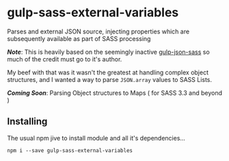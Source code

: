 # gulp-sass-external-variables

Parses and external JSON source, injecting properties which are subsequently available as part of SASS processing

_**Note**_: This is heavily based on the seemingly inactive [gulp-json-sass]( https://github.com/rbalicki2/gulp-json-sass) so much of the credit must go to it's author.

My beef with that was it wasn't the greatest at handling complex object structures, and I wanted a way to parse ```JSON.array``` values to SASS Lists.

**_Coming Soon_**: Parsing Object structures to Maps ( for SASS 3.3 and beyond )

## Installing

The usual npm jive to install module and all it's dependencies...

```npm i --save gulp-sass-external-variables```
